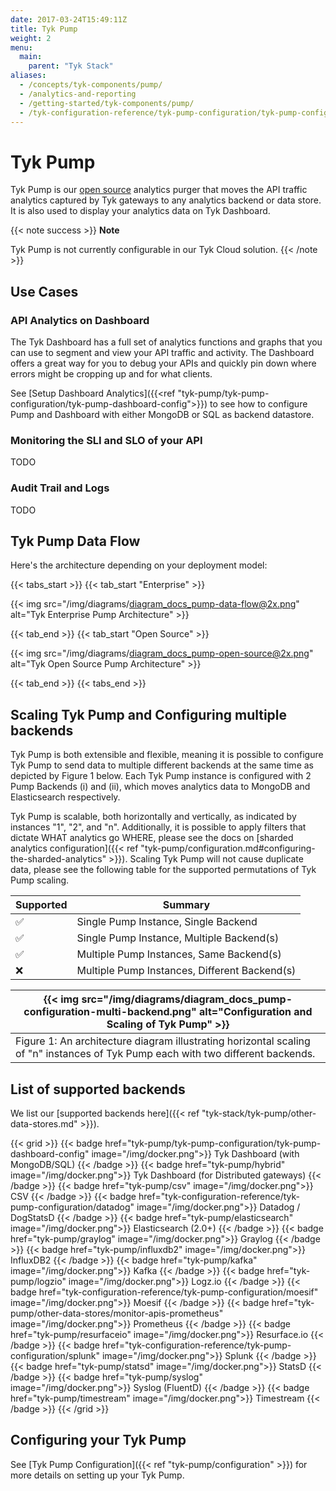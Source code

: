 ```yaml
---
date: 2017-03-24T15:49:11Z
title: Tyk Pump
weight: 2
menu:
  main:
    parent: "Tyk Stack"
aliases:
  - /concepts/tyk-components/pump/
  - /analytics-and-reporting
  - /getting-started/tyk-components/pump/
  - /tyk-configuration-reference/tyk-pump-configuration/tyk-pump-configuration/
---
```

# Tyk Pump

Tyk Pump is our [open source](https://github.com/TykTechnologies/tyk-pump) analytics purger that moves the API traffic analytics captured by Tyk gateways to any analytics backend or data store. It is also used to display your analytics data on Tyk Dashboard.

{{< note success >}}
**Note**  

Tyk Pump is not currently configurable in our Tyk Cloud solution.
{{< /note >}}

## Use Cases

### API Analytics on Dashboard

The Tyk Dashboard has a full set of analytics functions and graphs that you can use to segment and view your API traffic and activity. The Dashboard offers a great way for you to debug your APIs and quickly pin down where errors might be cropping up and for what clients.

See [Setup Dashboard Analytics]({{<ref "tyk-pump/tyk-pump-configuration/tyk-pump-dashboard-config">}}) to see how to configure Pump and Dashboard with either MongoDB or SQL as backend datastore.

### Monitoring the SLI and SLO of your API

TODO

### Audit Trail and Logs

TODO

## Tyk Pump Data Flow

Here's the architecture depending on your deployment model:

{{< tabs_start >}}
{{< tab_start "Enterprise" >}}

{{< img src="/img/diagrams/diagram_docs_pump-data-flow@2x.png" alt="Tyk Enterprise Pump Architecture" >}}

{{< tab_end >}}
{{< tab_start "Open Source" >}}

{{< img src="/img/diagrams/diagram_docs_pump-open-source@2x.png" alt="Tyk Open Source Pump Architecture" >}}

{{< tab_end >}}
{{< tabs_end >}}

## Scaling Tyk Pump and Configuring multiple backends

Tyk Pump is both extensible and flexible, meaning it is possible to configure Tyk Pump to send data to multiple different backends at the same time as depicted by Figure 1 below. Each Tyk Pump instance is configured with 2 Pump Backends (i) and (ii), which moves analytics data to MongoDB and Elasticsearch respectively. 

Tyk Pump is scalable, both horizontally and vertically, as indicated by instances "1", "2", and "n". Additionally, it is possible to apply filters that dictate WHAT analytics go WHERE, please see the docs on [sharded analytics configuration]({{< ref "tyk-pump/configuration.md#configuring-the-sharded-analytics" >}}). Scaling Tyk Pump will not cause duplicate data, please see the following table for the supported permutations of Tyk Pump scaling. 

| Supported | Summary |
| -- | -- |
| ✅ | Single Pump Instance, Single Backend |
| ✅ | Single Pump Instance, Multiple Backend(s) |
| ✅ | Multiple Pump Instances, Same Backend(s)|
| ❌ | Multiple Pump Instances, Different Backend(s) |

| {{< img src="/img/diagrams/diagram_docs_pump-configuration-multi-backend.png" alt="Configuration and Scaling of Tyk Pump" >}}  |
|--|
| Figure 1: An architecture diagram illustrating horizontal scaling of "n" instances of Tyk Pump each with two different backends. |

## List of supported backends

We list our [supported backends here]({{< ref "tyk-stack/tyk-pump/other-data-stores.md" >}}).


{{< grid >}}
    {{< badge href="tyk-pump/tyk-pump-configuration/tyk-pump-dashboard-config" image="/img/docker.png">}}
    Tyk Dashboard (with MongoDB/SQL)
    {{< /badge >}}
    {{< badge href="tyk-pump/hybrid" image="/img/docker.png">}}
    Tyk Dashboard (for Distributed gateways)
    {{< /badge >}}
    {{< badge href="tyk-pump/csv" image="/img/docker.png">}}
    CSV
    {{< /badge >}}
    {{< badge href="tyk-configuration-reference/tyk-pump-configuration/datadog" image="/img/docker.png">}}
    Datadog / DogStatsD
    {{< /badge >}}
    {{< badge href="tyk-pump/elasticsearch" image="/img/docker.png">}}
    Elasticsearch (2.0+)
    {{< /badge >}}
    {{< badge href="tyk-pump/graylog" image="/img/docker.png">}}
    Graylog
    {{< /badge >}}
    {{< badge href="tyk-pump/influxdb2" image="/img/docker.png">}}
    InfluxDB2
    {{< /badge >}}
    {{< badge href="tyk-pump/kafka" image="/img/docker.png">}}
    Kafka
    {{< /badge >}}
    {{< badge href="tyk-pump/logzio" image="/img/docker.png">}}
    Logz.io
    {{< /badge >}}
    {{< badge href="tyk-configuration-reference/tyk-pump-configuration/moesif" image="/img/docker.png">}}
    Moesif
    {{< /badge >}}
    {{< badge href="tyk-pump/other-data-stores/monitor-apis-prometheus" image="/img/docker.png">}}
    Prometheus
    {{< /badge >}}
    {{< badge href="tyk-pump/resurfaceio" image="/img/docker.png">}}
    Resurface.io
    {{< /badge >}}
    {{< badge href="tyk-configuration-reference/tyk-pump-configuration/splunk" image="/img/docker.png">}}
    Splunk
    {{< /badge >}}
    {{< badge href="tyk-pump/statsd" image="/img/docker.png">}}
    StatsD
    {{< /badge >}}
    {{< badge href="tyk-pump/syslog" image="/img/docker.png">}}
    Syslog (FluentD)
    {{< /badge >}}
    {{< badge href="tyk-pump/timestream" image="/img/docker.png">}}
    Timestream
    {{< /badge >}}
{{< /grid >}}

## Configuring your Tyk Pump

See [Tyk Pump Configuration]({{< ref "tyk-pump/configuration" >}}) for more details on setting up your Tyk Pump.
